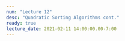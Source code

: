 ```yaml
---
num: "Lecture 12"
desc: "Quadratic Sorting Algorithms cont."
ready: true
lecture_date: 2021-02-11 14:00:00.00-7:00
---
```

